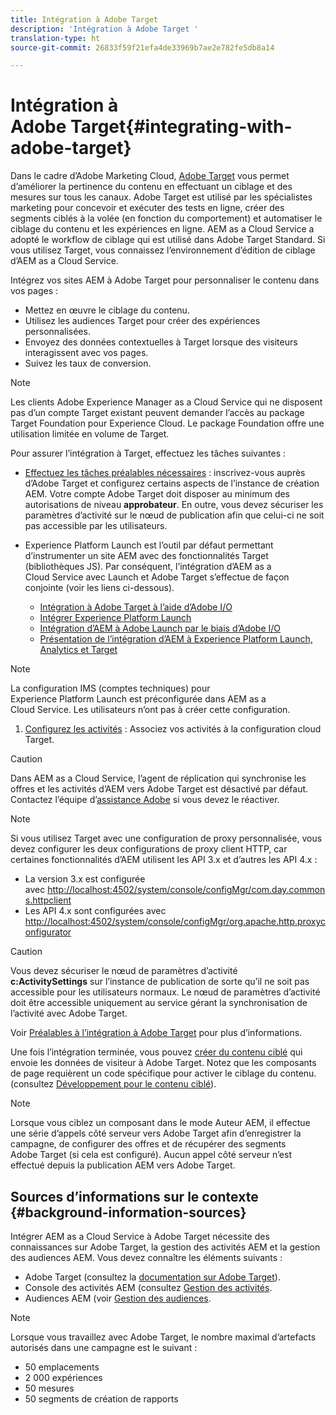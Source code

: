 ```yaml
---
title: Intégration à Adobe Target
description: 'Intégration à Adobe Target '
translation-type: ht
source-git-commit: 26833f59f21efa4de33969b7ae2e782fe5db8a14

---
```



# Intégration à Adobe Target{#integrating-with-adobe-target}

Dans le cadre d’Adobe Marketing Cloud, [Adobe Target](http://www.adobe.com/solutions/testing-targeting/testandtarget.html) vous permet d’améliorer la pertinence du contenu en effectuant un ciblage et des mesures sur tous les canaux. Adobe Target est utilisé par les spécialistes marketing pour concevoir et exécuter des tests en ligne, créer des segments ciblés à la volée (en fonction du comportement) et automatiser le ciblage du contenu et les expériences en ligne. AEM as a Cloud Service a adopté le workflow de ciblage qui est utilisé dans Adobe Target Standard. Si vous utilisez Target, vous connaissez l’environnement d’édition de ciblage d’AEM as a Cloud Service.

Intégrez vos sites AEM à Adobe Target pour personnaliser le contenu dans vos pages :

* Mettez en œuvre le ciblage du contenu.
* Utilisez les audiences Target pour créer des expériences personnalisées.
* Envoyez des données contextuelles à Target lorsque des visiteurs interagissent avec vos pages.
* Suivez les taux de conversion.

>[!NOTE]
>
>Les clients Adobe Experience Manager as a Cloud Service qui ne disposent pas d’un compte Target existant peuvent demander l’accès au package Target Foundation pour Experience Cloud. Le package Foundation offre une utilisation limitée en volume de Target.


Pour assurer l’intégration à Target, effectuez les tâches suivantes :

* [Effectuez les tâches préalables nécessaires](https://docs.adobe.com/content/help/en/experience-manager-65/administering/integration/target-requirements.html) : inscrivez-vous auprès d’Adobe Target et configurez certains aspects de l’instance de création AEM. Votre compte Adobe Target doit disposer au minimum des autorisations de niveau **approbateur**. En outre, vous devez sécuriser les paramètres d’activité sur le nœud de publication afin que celui-ci ne soit pas accessible par les utilisateurs.

* Experience Platform Launch est l’outil par défaut permettant d’instrumenter un site AEM avec des fonctionnalités Target (bibliothèques JS). Par conséquent, l’intégration d’AEM as a Cloud Service avec Launch et Adobe Target s’effectue de façon conjointe (voir les liens ci-dessous).

   * [Intégration à Adobe Target à l’aide d’Adobe I/O](https://docs.adobe.com/content/help/en/experience-manager-65/administering/integration/integration-ims-adobe-io.html)
   * [Intégrer Experience Platform Launch](https://docs.adobe.com/content/help/en/experience-manager-learn/sites/integrations/adobe-launch-integration-tutorial-understand.html)
   * [Intégration d’AEM à Adobe Launch par le biais d’Adobe I/O](https://helpx.adobe.com/fr/experience-manager/using/aem_launch_adobeio_integration.html)
   * [Présentation de l’intégration d’AEM à Experience Platform Launch, Analytics et Target](https://helpx.adobe.com/experience-manager/kt/integration/using/aem-launch-integration-tutorial-understand.html)

>[!NOTE]
>
>La configuration IMS (comptes techniques) pour Experience Platform Launch est préconfigurée dans AEM as a Cloud Service. Les utilisateurs n’ont pas à créer cette configuration.

1. [Configurez les activités](https://docs.adobe.com/content/help/en/experience-manager-65/authoring/personalization/activitylib.html) : Associez vos activités à la configuration cloud Target.

>[!CAUTION]
>
>Dans AEM as a Cloud Service, l’agent de réplication qui synchronise les offres et les activités d’AEM vers Adobe Target est désactivé par défaut. Contactez l’équipe d’[assistance Adobe](https://helpx.adobe.com/fr/contact/enterprise-support.ec.html#experience-manager) si vous devez le réactiver.

>[!NOTE]
>
>Si vous utilisez Target avec une configuration de proxy personnalisée, vous devez configurer les deux configurations de proxy client HTTP, car certaines fonctionnalités d’AEM utilisent les API 3.x et d’autres les API 4.x :
>
>* La version 3.x est configurée avec [http://localhost:4502/system/console/configMgr/com.day.commons.httpclient](http://localhost:4502/system/console/configMgr/com.day.commons.httpclient)
>* Les API 4.x sont configurées avec [http://localhost:4502/system/console/configMgr/org.apache.http.proxyconfigurator](http://localhost:4502/system/console/configMgr/org.apache.http.proxyconfigurator)
>



>[!CAUTION]
>
>Vous devez sécuriser le nœud de paramètres d’activité **c:ActivitySettings** sur l’instance de publication de sorte qu’il ne soit pas accessible pour les utilisateurs normaux. Le nœud de paramètres d’activité doit être accessible uniquement au service gérant la synchronisation de l’activité avec Adobe Target.
>
>Voir [Préalables à l’intégration à Adobe Target](https://docs.adobe.com/content/help/en/experience-manager-65/administering/integration/target-requirements.html#securing-the-activity-settings-node) pour plus d’informations.

Une fois l’intégration terminée, vous pouvez [créer du contenu ciblé](https://docs.adobe.com/content/help/en/experience-manager-65/authoring/personalization/content-targeting-touch.html) qui envoie les données de visiteur à Adobe Target. Notez que les composants de page requièrent un code spécifique pour activer le ciblage du contenu. (consultez [Développement pour le contenu ciblé](https://docs.adobe.com/content/help/en/experience-manager-65/developing/personlization/target.html)).

>[!NOTE]
>
>Lorsque vous ciblez un composant dans le mode Auteur AEM, il effectue une série d’appels côté serveur vers Adobe Target afin d’enregistrer la campagne, de configurer des offres et de récupérer des segments Adobe Target (si cela est configuré). Aucun appel côté serveur n’est effectué depuis la publication AEM vers Adobe Target.

## Sources d’informations sur le contexte  {#background-information-sources}

Intégrer AEM as a Cloud Service à Adobe Target nécessite des connaissances sur Adobe Target, la gestion des activités AEM et la gestion des audiences AEM. Vous devez connaître les éléments suivants :

* Adobe Target (consultez la [documentation sur Adobe Target](https://marketing.adobe.com/resources/help/fr_FR/target/)).
* Console des activités AEM (consultez [Gestion des activités](https://docs.adobe.com/content/help/en/experience-manager-65/authoring/personalization/activitylib.html).
* Audiences AEM (voir [Gestion des audiences](https://docs.adobe.com/content/help/en/experience-manager-65/authoring/personalization/managing-audiences.html).

>[!NOTE]
>
>Lorsque vous travaillez avec Adobe Target, le nombre maximal d’artefacts autorisés dans une campagne est le suivant :
>
>* 50 emplacements
>* 2 000 expériences
>* 50 mesures
>* 50 segments de création de rapports
>


